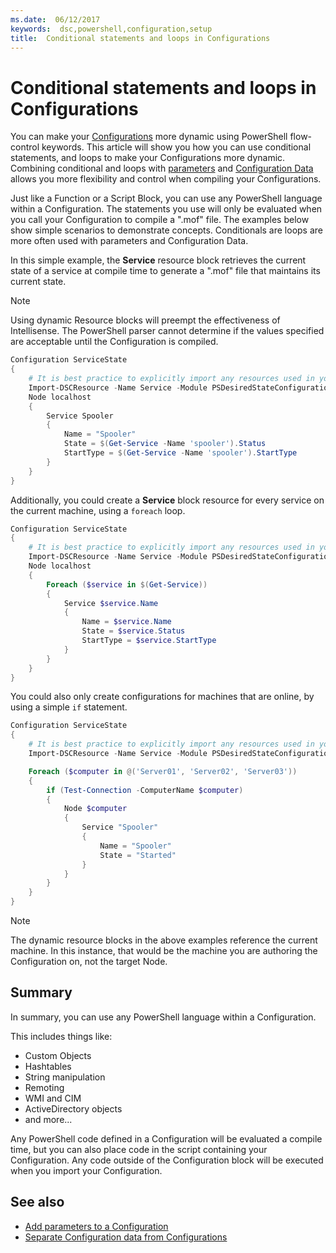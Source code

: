```yaml
---
ms.date:  06/12/2017
keywords:  dsc,powershell,configuration,setup
title:  Conditional statements and loops in Configurations
---
```


# Conditional statements and loops in Configurations

You can make your [Configurations](configurations.md) more dynamic using PowerShell flow-control keywords. This article will show you how you can use conditional statements, and loops to make your Configurations more dynamic. Combining conditional and loops with [parameters](add-parameters-to-a-configuration.md) and [Configuration Data](configData.md) allows you more flexibility and control when compiling your Configurations.

Just like a Function or a Script Block, you can use any PowerShell language within a Configuration. The statements you use will only be evaluated when you call your Configuration to compile a ".mof" file. The examples below show simple scenarios to demonstrate concepts. Conditionals are loops are more often used with parameters and Configuration Data.

In this simple example, the **Service** resource block retrieves the current state of a service at compile time to generate a ".mof" file that maintains its current state.

> [!NOTE]
> Using dynamic Resource blocks will preempt the effectiveness of Intellisense. The PowerShell parser cannot determine if the values specified are acceptable until the Configuration is compiled.

```powershell
Configuration ServiceState
{
    # It is best practice to explicitly import any resources used in your Configurations.
    Import-DSCResource -Name Service -Module PSDesiredStateConfiguration
    Node localhost
    {
        Service Spooler
        {
            Name = "Spooler"
            State = $(Get-Service -Name 'spooler').Status
            StartType = $(Get-Service -Name 'spooler').StartType
        }
    }
}
```

Additionally, you could create a **Service** block resource for every service on the current machine, using a `foreach` loop.

```powershell
Configuration ServiceState
{
    # It is best practice to explicitly import any resources used in your Configurations.
    Import-DSCResource -Name Service -Module PSDesiredStateConfiguration
    Node localhost
    {
        Foreach ($service in $(Get-Service))
        {
            Service $service.Name
            {
                Name = $service.Name
                State = $service.Status
                StartType = $service.StartType
            }
        }
    }
}
```

You could also only create configurations for machines that are online, by using a simple `if` statement.

```powershell
Configuration ServiceState
{
    # It is best practice to explicitly import any resources used in your Configurations.
    Import-DSCResource -Name Service -Module PSDesiredStateConfiguration

    Foreach ($computer in @('Server01', 'Server02', 'Server03'))
    {
        if (Test-Connection -ComputerName $computer)
        {
            Node $computer
            {
                Service "Spooler"
                {
                    Name = "Spooler"
                    State = "Started"
                }
            }
        }
    }
}
```

> [!NOTE]
> The dynamic resource blocks in the above examples reference the current machine. In this instance, that would be the machine you are authoring the Configuration on, not the target Node.

<!---
Mention Get-DSCConfigurationFromSystem
-->

## Summary

In summary, you can use any PowerShell language within a Configuration.

This includes things like:

- Custom Objects
- Hashtables
- String manipulation
- Remoting
- WMI and CIM
- ActiveDirectory objects
- and more...

Any PowerShell code defined in a Configuration will be evaluated a compile time, but you can also place code in the script containing your Configuration. Any code outside of the Configuration block will be executed when you import your Configuration.

## See also

- [Add parameters to a Configuration](add-parameters-to-a-configuration.md)
- [Separate Configuration data from Configurations](configData.md)
